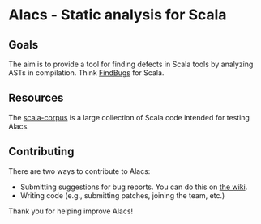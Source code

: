 # Alacs - Static analysis for Scala #
## Goals ##
The aim is to provide a tool for finding defects in Scala tools by analyzing ASTs in compilation. Think [FindBugs](http://findbugs.sourceforge.net/) for Scala.

## Resources 
The [scala-corpus](https://github.com/alacscala/scala-corpus) is a large collection of Scala code intended for testing Alacs.

## Contributing ##
There are two ways to contribute to Alacs:

* Submitting suggestions for bug reports. You can do this on [the wiki](https://github.com/alacscala/alacs/wiki).
* Writing code (e.g., submitting patches, joining the team, etc.)

Thank you for helping improve Alacs!

